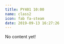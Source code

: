 ```yaml
---
title: PY401 10:00
name: class2
icon: fab fa-steam
date: 2019-09-13 16:27:26
---
```


No content yet!